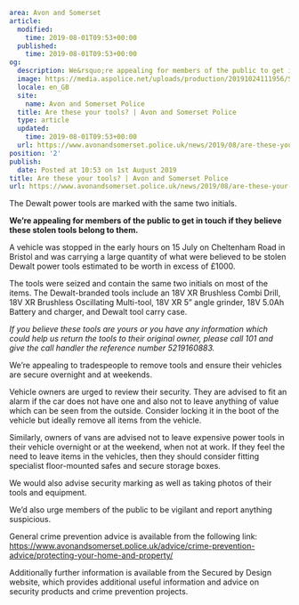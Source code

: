 ```yaml
area: Avon and Somerset
article:
  modified:
    time: 2019-08-01T09:53+00:00
  published:
    time: 2019-08-01T09:53+00:00
og:
  description: We&rsquo;re appealing for members of the public to get in touch if they believe these stolen tools belong to them.
  image: https://media.aspolice.net/uploads/production/20191024111956/Stolen-Dewalt-Tools.jpg
  locale: en_GB
  site:
    name: Avon and Somerset Police
  title: Are these your tools? | Avon and Somerset Police
  type: article
  updated:
    time: 2019-08-01T09:53+00:00
  url: https://www.avonandsomerset.police.uk/news/2019/08/are-these-your-tools/
position: '2'
publish:
  date: Posted at 10:53 on 1st August 2019
title: Are these your tools? | Avon and Somerset Police
url: https://www.avonandsomerset.police.uk/news/2019/08/are-these-your-tools/
```

The Dewalt power tools are marked with the same two initials.

**We’re appealing for members of the public to get in touch if they believe these stolen tools belong to them.**

A vehicle was stopped in the early hours on 15 July on Cheltenham Road in Bristol and was carrying a large quantity of what were believed to be stolen Dewalt power tools estimated to be worth in excess of £1000.

The tools were seized and contain the same two initials on most of the items. The Dewalt-branded tools include an 18V XR Brushless Combi Drill, 18V XR Brushless Oscillating Multi-tool, 18V XR 5” angle grinder, 18V 5.0Ah Battery and charger, and Dewalt tool carry case.

_If you believe these tools are yours or you have any information which could help us return the tools to their original owner, please call 101 and give the call handler the reference number 5219160883._

We’re appealing to tradespeople to remove tools and ensure their vehicles are secure overnight and at weekends.

Vehicle owners are urged to review their security. They are advised to fit an alarm if the car does not have one and also not to leave anything of value which can be seen from the outside. Consider locking it in the boot of the vehicle but ideally remove all items from the vehicle.

Similarly, owners of vans are advised not to leave expensive power tools in their vehicle overnight or at the weekend, when not at work. If they feel the need to leave items in the vehicles, then they should consider fitting specialist floor-mounted safes and secure storage boxes.

We would also advise security marking as well as taking photos of their tools and equipment.

We’d also urge members of the public to be vigilant and report anything suspicious.

General crime prevention advice is available from the following link: https://www.avonandsomerset.police.uk/advice/crime-prevention-advice/protecting-your-home-and-property/

Additionally further information is available from the Secured by Design website, which provides additional useful information and advice on security products and crime prevention projects.

